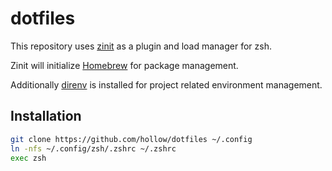 # dotfiles

This repository uses
[zinit](https://github.com/zdharma/zinit)
as a plugin and load manager for zsh.

Zinit will initialize
[Homebrew](https://github.com/Homebrew/brew)
for package management.

Additionally
[direnv](https://github.com/direnv/direnv)
is installed for project related environment management.

## Installation

```sh
git clone https://github.com/hollow/dotfiles ~/.config
ln -nfs ~/.config/zsh/.zshrc ~/.zshrc
exec zsh
```
